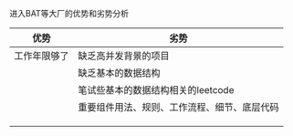进入BAT等大厂的优势和劣势分析

|     优势     | 劣势                                         |
| :----------: | -------------------------------------------- |
| 工作年限够了 | 缺乏高并发背景的项目                         |
|              | 缺乏基本的数据结构                           |
|              | 笔试些基本的数据结构相关的leetcode           |
|              | 重要组件用法、规则、工作流程、细节、底层代码 |
|              |                                              |
|              |                                              |
|              |                                              |

